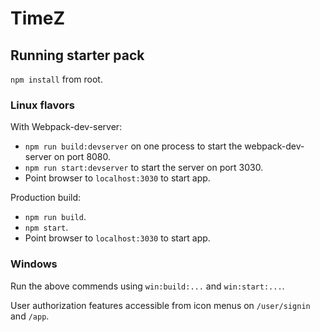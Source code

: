 # TimeZ

## Running starter pack

`npm install` from root.

### Linux flavors

With Webpack-dev-server:
- `npm run build:devserver` on one process to start the webpack-dev-server on port 8080.
- `npm run start:devserver` to start the server on port 3030.
- Point browser to `localhost:3030` to start app.

Production build:
- `npm run build`.
- `npm start`.
- Point browser to `localhost:3030` to start app.

### Windows

Run the above commends using `win:build:...` and `win:start:...`.

User authorization features accessible from icon menus on `/user/signin` and `/app`.
